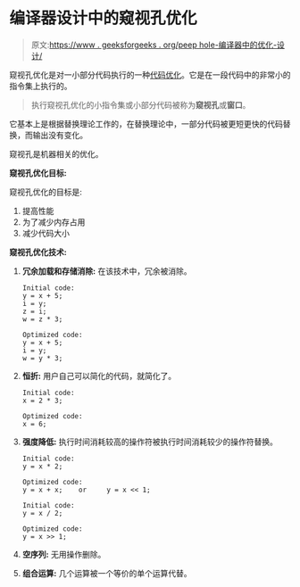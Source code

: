 # 编译器设计中的窥视孔优化

> 原文:[https://www . geeksforgeeks . org/peep hole-编译器中的优化-设计/](https://www.geeksforgeeks.org/peephole-optimization-in-compiler-design/)

窥视孔优化是对一小部分代码执行的一种[代码优化](https://www.geeksforgeeks.org/compiler-design-code-optimization/)。它是在一段代码中的非常小的指令集上执行的。

> 执行窥视孔优化的小指令集或小部分代码被称为**窥视孔**或**窗口**。

它基本上是根据替换理论工作的，在替换理论中，一部分代码被更短更快的代码替换，而输出没有变化。

窥视孔是机器相关的优化。

**窥视孔优化目标:**

窥视孔优化的目标是:

1.  提高性能
2.  为了减少内存占用
3.  减少代码大小

**窥视孔优化技术:**

1.  **冗余加载和存储消除:**
    在该技术中，冗余被消除。

    ```
    Initial code:
    y = x + 5;
    i = y;
    z = i;
    w = z * 3;

    Optimized code:
    y = x + 5;
    i = y;
    w = y * 3; 
    ```

2.  **恒折:**
    用户自己可以简化的代码，就简化了。

    ```
    Initial code:
    x = 2 * 3;

    Optimized code:
    x = 6; 
    ```

3.  **强度降低:**
    执行时间消耗较高的操作符被执行时间消耗较少的操作符替换。

    ```
    Initial code:
    y = x * 2;

    Optimized code:
    y = x + x;    or     y = x << 1;

    Initial code:
    y = x / 2;

    Optimized code:
    y = x >> 1; 
    ```

4.  **空序列:**
    无用操作删除。
5.  **组合运算:**
    几个运算被一个等价的单个运算代替。